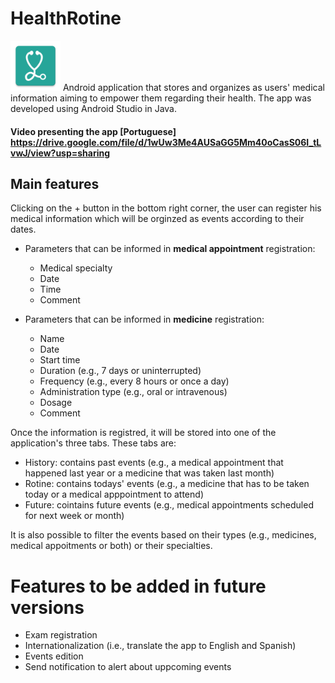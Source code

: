 # HealthRotine
<img src="https://raw.githubusercontent.com/clariceabreu/HealthRotine_v2/master/app/src/main/res/mipmap-xxxhdpi/ic_launcher.png" width="80"/>
Android application that stores and organizes as users' medical information aiming to empower them regarding their health.
The app was developed using Android Studio in Java.

#### Video presenting the app [Portuguese] https://drive.google.com/file/d/1wUw3Me4AUSaGG5Mm40oCasS06I_tLvwJ/view?usp=sharing

## Main features
Clicking on the + button in the bottom right corner, the user can register his medical information which will be orginzed as events according to their dates.

* Parameters that can be informed in **medical appointment** registration:
  * Medical specialty
  * Date
  * Time
  * Comment

* Parameters that can be informed in **medicine** registration:
  * Name 
  * Date 
  * Start time
  * Duration (e.g., 7 days or uninterrupted)
  * Frequency (e.g., every 8 hours or once a day)
  * Administration type (e.g., oral or intravenous)
  * Dosage
  * Comment

Once the information is registred, it will be stored into one of the application's three tabs. These tabs are:
* History: contains past events (e.g., a medical appointment that happened last year or a medicine that was taken last month)
* Rotine: contains todays' events (e.g., a medicine that has to be taken today or a medical apppointment to attend)
* Future: cointains future events (e.g., medical appointments scheduled for next week or month)

It is also possible to filter the events based on their types (e.g., medicines, medical appoitments or both) or their specialties.

# Features to be added in future versions
* Exam registration
* Internationalization (i.e., translate the app to English and Spanish)
* Events edition
* Send notification to alert about uppcoming events


